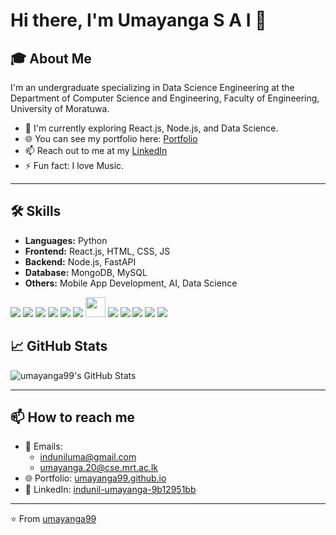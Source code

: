 # Hi there, I'm Umayanga S A I 👋

## 🎓 About Me

I'm an undergraduate specializing in Data Science Engineering at the Department of Computer Science and Engineering, Faculty of Engineering, University of Moratuwa.

- 🌱 I'm currently exploring React.js, Node.js, and Data Science.
- 🌐 You can see my portfolio here: [Portfolio](https://umayanga99.github.io/)
- 📫 Reach out to me at my [LinkedIn](https://www.linkedin.com/in/indunil-umayanga-9b12951bb)
- ⚡ Fun fact: I love Music.

---

## 🛠 Skills

- **Languages:** Python
- **Frontend:** React.js, HTML, CSS, JS
- **Backend:** Node.js, FastAPI
- **Database:** MongoDB, MySQL
- **Others:** Mobile App Development, AI, Data Science

<img src="https://img.icons8.com/color/32/python.png"/> <img src="https://img.icons8.com/plasticine/32/000000/react.png"/> <img src="https://img.icons8.com/color/32/html-5--v1.png"/> <img src="https://img.icons8.com/color/32/css3.png"/> <img src="https://img.icons8.com/color/32/javascript.png"/> <img src="https://img.icons8.com/color/32/nodejs.png"/> <img src="https://fastapi.tiangolo.com/img/logo-margin/logo-teal.png" width="32"/> <img src="https://img.icons8.com/color/32/mongodb.png"/> <img src="https://img.icons8.com/color/32/mysql-logo.png"/> <img src="https://img.icons8.com/color/32/mobile-app-development.png"/> <img src="https://img.icons8.com/ios-filled/32/artificial-intelligence.png"/> <img src="https://img.icons8.com/bubbles/32/data.png"/>


## 📈 GitHub Stats

<p>
    <img src="https://github-readme-stats.vercel.app/api?username=umayanga99&show_icons=true&locale=en" alt="umayanga99's GitHub Stats" />
</p>

---

## 📫 How to reach me

- 📧 Emails: 
  - [induniluma@gmail.com](mailto:induniluma@gmail.com)
  - [umayanga.20@cse.mrt.ac.lk](mailto:umayanga.20@cse.mrt.ac.lk)
- 🌐 Portfolio: [umayanga99.github.io](https://umayanga99.github.io/)
- 💼 LinkedIn: [indunil-umayanga-9b12951bb](https://www.linkedin.com/in/indunil-umayanga-9b12951bb)

---

⭐️ From [umayanga99](https://github.com/umayanga99)
